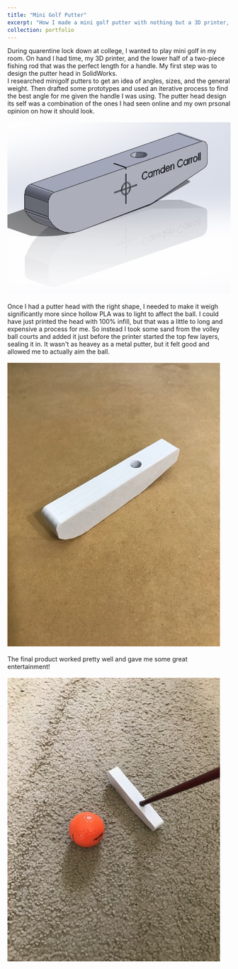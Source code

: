 ```yaml
---
title: "Mini Golf Putter"
excerpt: "How I made a mini golf putter with nothing but a 3D printer, sand, and a fishing pole<br/><img src='/images/PutterHead.JPG'>"
collection: portfolio
---
```


During quarentine lock down at college, I wanted to play mini golf in my room. On hand I had time, my 3D printer, and the lower half of a two-piece fishing rod that was the perfect length for a handle. My first step was to design the putter head in SolidWorks.
<br/>
I researched minigolf putters to get an idea of angles, sizes, and the general weight. Then drafted some prototypes and used an iterative process to find the best angle for me given the handle I was using. The putter head design its self was a combination of the ones I had seen online and my own prsonal opinion on how it should look.
<br/><br/>
<img src='/images/PutterHead.JPG'>
<br/><br/>
Once I had a putter head with the right shape, I needed to make it weigh significantly more since hollow PLA was to light to affect the ball. I could have just printed the head with 100% infill, but that was a little to long and expensive a process for me. So instead I took some sand from the volley ball courts and added it just before the printer started the top few layers, sealing it in. It wasn't as heavey as a metal putter, but it felt good and allowed me to actually aim the ball.
<br/><br/>
<img src='/images/PutterHead1.jpg'>
<br/><br/>
The final product worked pretty well and gave me some great entertainment!
<br/><br/>
<img src='/images/PutterWorking.jpg'>
